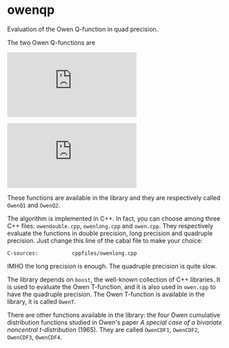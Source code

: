 # owenqp

Evaluation of the Owen Q-function in quad precision.

The two Owen Q-functions are

![equation](http://latex.codecogs.com/gif.latex?Q_1%28%5Cnu%2C%20t%2C%20%5Cdelta%2C%20R%29%20%3D%20%5Cfrac%7B1%7D%7B%5CGamma%5Cleft%28%5Cfrac%7B%5Cnu%7D%7B2%7D%5Cright%292%5E%7B%5Cfrac12%28%5Cnu-2%29%7D%7D%5Cint_0%5ER%20%5CPhi%5Cleft%28%5Cfrac%7Btx%7D%7B%5Csqrt%7B%5Cnu%7D%7D-%5Cdelta%5Cright%29x%5E%7B%5Cnu-1%7D%20e%5E%7B-%5Cfrac%7Bx%5E2%7D%7B2%7D%7D%20%5Cmathrm%7Bd%7Dx%2C)

![equation](http://latex.codecogs.com/gif.latex?Q_2%28%5Cnu%2C%20t%2C%20%5Cdelta%2C%20R%29%20%3D%20%5Cfrac%7B1%7D%7B%5CGamma%5Cleft%28%5Cfrac%7B%5Cnu%7D%7B2%7D%5Cright%292%5E%7B%5Cfrac12%28%5Cnu-2%29%7D%7D%5Cint_R%5E%5Cinfty%20%5CPhi%5Cleft%28%5Cfrac%7Btx%7D%7B%5Csqrt%7B%5Cnu%7D%7D-%5Cdelta%5Cright%29x%5E%7B%5Cnu-1%7D%20e%5E%7B-%5Cfrac%7Bx%5E2%7D%7B2%7D%7D%20%5Cmathrm%7Bd%7Dx.)

These functions are available in the library and they are respectively called
`OwenQ1` and `OwenQ2`.

The algorithm is implemented in C++. In fact, you can choose among three C++
files: `owendouble.cpp`, `owenlong.cpp` and `owen.cpp`. They respectively
evaluate the functions in double precision, long precision and quadruple precision.
Just change this line of the cabal file to make your choice:

```
C-sources:           cppfiles/owenlong.cpp
```

IMHO the long precision is enough. The quadruple precision is quite slow.

The library depends on `boost`, the well-known collection of C++ libraries.
It is used to evaluate the Owen T-function, and it is also used in `owen.cpp` to
have the quadruple precision. The Owen T-function is available in the library,
it is called `OwenT`.

There are other functions available in the library: the four Owen cumulative
distribution functions studied in Owen's paper
*A special case of a bivariate noncentral t-distribution* (1965). They are
called `OwenCDF1`, `OwenCDF2`, `OwenCDF3`, `OwenCDF4`.
